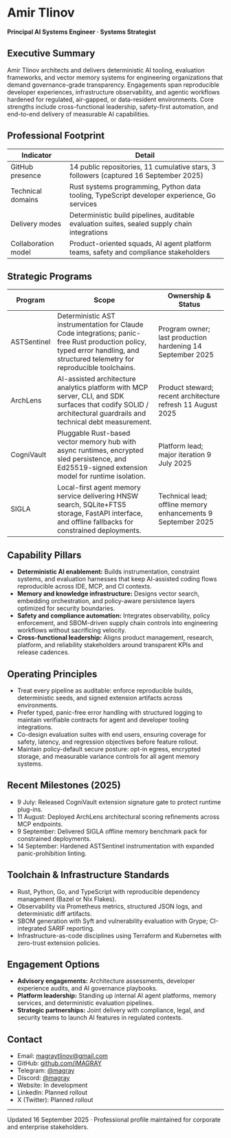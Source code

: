 # Amir Tlinov
**Principal AI Systems Engineer · Systems Strategist**

## Executive Summary
Amir Tlinov architects and delivers deterministic AI tooling, evaluation frameworks, and vector memory systems for engineering organizations that demand governance-grade transparency. Engagements span reproducible developer experiences, infrastructure observability, and agentic workflows hardened for regulated, air-gapped, or data-resident environments. Core strengths include cross-functional leadership, safety-first automation, and end-to-end delivery of measurable AI capabilities.

## Professional Footprint
| Indicator | Detail |
| --- | --- |
| GitHub presence | 14 public repositories, 11 cumulative stars, 3 followers (captured 16 September 2025) |
| Technical domains | Rust systems programming, Python data tooling, TypeScript developer experience, Go services |
| Delivery modes | Deterministic build pipelines, auditable evaluation suites, sealed supply chain integrations |
| Collaboration model | Product-oriented squads, AI agent platform teams, safety and compliance stakeholders |

## Strategic Programs
| Program | Scope | Ownership & Status |
| --- | --- | --- |
| ASTSentinel | Deterministic AST instrumentation for Claude Code integrations; panic-free Rust production policy, typed error handling, and structured telemetry for reproducible toolchains. | Program owner; last production hardening 14 September 2025 |
| ArchLens | AI-assisted architecture analytics platform with MCP server, CLI, and SDK surfaces that codify SOLID / architectural guardrails and technical debt measurement. | Product steward; recent architecture refresh 11 August 2025 |
| CogniVault | Pluggable Rust-based vector memory hub with async runtimes, encrypted sled persistence, and Ed25519-signed extension model for runtime isolation. | Platform lead; major iteration 9 July 2025 |
| SIGLA | Local-first agent memory service delivering HNSW search, SQLite+FTS5 storage, FastAPI interface, and offline fallbacks for constrained deployments. | Technical lead; offline memory enhancements 9 September 2025 |

## Capability Pillars
- **Deterministic AI enablement:** Builds instrumentation, constraint systems, and evaluation harnesses that keep AI-assisted coding flows reproducible across IDE, MCP, and CI contexts.
- **Memory and knowledge infrastructure:** Designs vector search, embedding orchestration, and policy-aware persistence layers optimized for security boundaries.
- **Safety and compliance automation:** Integrates observability, policy enforcement, and SBOM-driven supply chain controls into engineering workflows without sacrificing velocity.
- **Cross-functional leadership:** Aligns product management, research, platform, and reliability stakeholders around transparent KPIs and release cadences.

## Operating Principles
- Treat every pipeline as auditable: enforce reproducible builds, deterministic seeds, and signed extension artifacts across environments.
- Prefer typed, panic-free error handling with structured logging to maintain verifiable contracts for agent and developer tooling integrations.
- Co-design evaluation suites with end users, ensuring coverage for safety, latency, and regression objectives before feature rollout.
- Maintain policy-default secure posture: opt-in egress, encrypted storage, and measurable variance controls for all agent memory systems.

## Recent Milestones (2025)
- 9 July: Released CogniVault extension signature gate to protect runtime plug-ins.
- 11 August: Deployed ArchLens architectural scoring refinements across MCP endpoints.
- 9 September: Delivered SIGLA offline memory benchmark pack for constrained deployments.
- 14 September: Hardened ASTSentinel instrumentation with expanded panic-prohibition linting.

## Toolchain & Infrastructure Standards
- Rust, Python, Go, and TypeScript with reproducible dependency management (Bazel or Nix Flakes).
- Observability via Prometheus metrics, structured JSON logs, and deterministic diff artifacts.
- SBOM generation with Syft and vulnerability evaluation with Grype; CI-integrated SARIF reporting.
- Infrastructure-as-code disciplines using Terraform and Kubernetes with zero-trust extension policies.

## Engagement Options
- **Advisory engagements:** Architecture assessments, developer experience audits, and AI governance playbooks.
- **Platform leadership:** Standing up internal AI agent platforms, memory services, and deterministic evaluation pipelines.
- **Strategic partnerships:** Joint delivery with compliance, legal, and security teams to launch AI features in regulated contexts.

## Contact
- Email: [magraytlinov@gmail.com](mailto:magraytlinov@gmail.com)
- GitHub: [github.com/iMAGRAY](https://github.com/iMAGRAY)
- Telegram: [@magray](https://t.me/magray)
- Discord: [@magray](https://discordapp.com/users/magray)
- Website: In development
- LinkedIn: Planned rollout
- X (Twitter): Planned rollout

---
Updated 16 September 2025 · Professional profile maintained for corporate and enterprise stakeholders.
